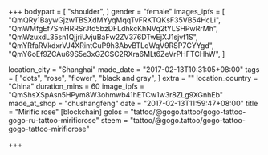+++
bodypart = [
  "shoulder",
]
gender = "female"
images_ipfs = [  "QmQRy1BaywGjzwTBSXdMYyqMqqTvFRKTQKsF35VB54HcLi",
  "QmWMfgEf7SmHRRSrJtd5bzDFLdhkcKhNVq2tYLSHPwRrMh",
  "QmWzuxdL35sn1QjjriUvjuBaFw2ZV376DTwEjXJ1sjvf1S",
  "QmYRfaRVkdxrVJ4XRintCuP9h3AbvBTLqWqV9RSP7CYYgd",
  "QmY6oEf9ZCAu69S5e3xGZCSC2RXra6MLt6ZeVrPHFTCHhW",
]

location_city = "Shanghai"
made_date = "2017-02-13T10:31:05+08:00"
tags = [
  "dots",
  "rose",
  "flower",
  "black and gray",
]
extra = ""
location_country = "China"
duration_mins = 60
image_ipfs = "QmShsXSpAsn5HPym8W3ohmwb41hETCw1w3r8ZLg9XGnhEb"
made_at_shop = "chushangfeng"
date = "2017-02-13T11:59:47+08:00"
title = "Mirific rose"
[blockchain]
golos = "tattoo/@gogo.tattoo/gogo-tattoo-gogo-ru-tattoo-mirificrose"
steem = "tattoo/@gogo.tattoo/gogo-tattoo-gogo-tattoo-mirificrose"

+++
